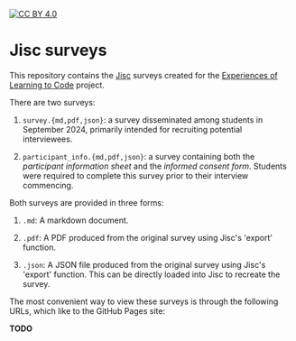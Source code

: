 [![CC BY 4.0][cc-by-shield]][cc-by]

# Jisc surveys

This repository contains the [Jisc](https://onlinesurveys.jisc.ac.uk/) surveys created for the [Experiences of Learning to Code](https://github.com/ExpLrnCode-2024) project.

There are two surveys:

1. `survey.{md,pdf,json}`: a survey disseminated among students in September 2024, primarily intended for recruiting potential interviewees.

2. `participant_info.{md,pdf,json}`: a survey containing both the _participant information sheet_ and the _informed consent form_. Students were required to complete this survey prior to their interview commencing.

Both surveys are provided in three forms:

1. `.md`: A markdown document.

2. `.pdf`: A PDF produced from the original survey using Jisc's 'export' function.

3. `.json`: A JSON file produced from the original survey using Jisc's 'export' function. This can be directly loaded into Jisc to recreate the survey.

The most convenient way to view these surveys is through the following URLs, which like to the GitHub Pages site:

**TODO**


[cc-by]: http://creativecommons.org/licenses/by/4.0/
[cc-by-shield]: https://img.shields.io/badge/License-CC%20BY%204.0-lightgrey.svg
